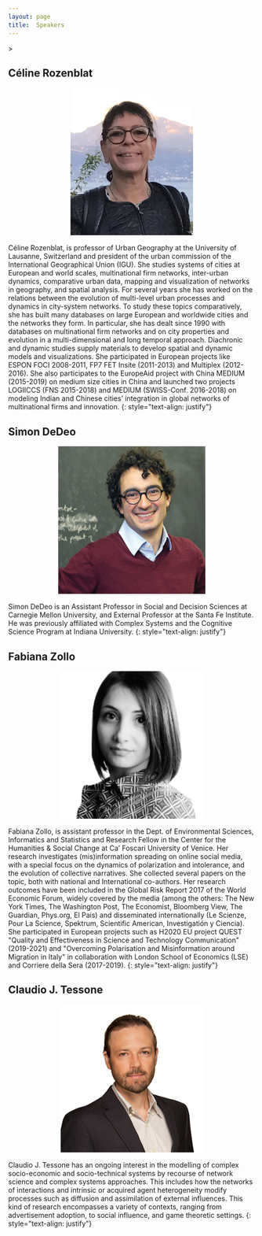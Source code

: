 ```yaml
---
layout: page
title:  Speakers
---
```

<!-- https://mmistakes.github.io/jekyll-theme-basically-basic/markup/markup-image-alignment/ -->>

## Céline Rozenblat

<p style="text-align:center;"><img src="/assets/image/celroz.png" width="250" height="300" alt="Paris" class="center" /></p>

Céline Rozenblat, is professor of Urban Geography at the University of Lausanne, Switzerland and president of the urban commission of the International Geographical Union (IGU). She studies systems of cities at European and world scales, multinational firm networks, inter-urban dynamics, comparative urban data, mapping and visualization of networks in geography, and spatial analysis. For several years she has worked on the relations between the evolution of multi-level urban processes and dynamics in city-system networks. To study these topics comparatively, she has built many databases on large European and worldwide cities and the networks they form. In particular, she has dealt since 1990 with databases on multinational firm networks and on city properties and evolution in a multi-dimensional and long temporal approach. Diachronic and dynamic studies supply materials to develop spatial and dynamic models and visualizations. She participated in European projects like ESPON FOCI 2008-2011, FP7 FET Insite (2011-2013) and Multiplex (2012-2016). She also participates to the EuropeAid project with China MEDIUM (2015-2019) on medium size cities in China and launched two projects LOGIICCS (FNS 2015-2018) and MEDIUM (SWISS-Conf. 2016-2018) on modeling Indian and Chinese cities’ integration in global networks of multinational firms and innovation.
{: style="text-align: justify"}

## Simon DeDeo

<p style="text-align:center;"><img src="/assets/image/simondedeo.jpg" width="300" height="300" alt="Paris" class="center" /></p>

Simon DeDeo is an Assistant Professor in Social and Decision Sciences at Carnegie Mellon University, and External Professor at the Santa Fe Institute. He was previously affiliated with Complex Systems and the Cognitive Science Program at Indiana University.
{: style="text-align: justify"}

## Fabiana Zollo

<p style="text-align:center;"><img src="/assets/image/fabianazollo.jpg" width="300" height="300" alt="Paris" class="center" /></p>

Fabiana Zollo, is assistant professor in the Dept. of Environmental Sciences, Informatics and Statistics and Research Fellow in the Center for the Humanities & Social Change at Ca’ Foscari University of Venice. Her research investigates (mis)information spreading on online social media, with a special focus on the dynamics of polarization and intolerance, and the evolution of collective narratives.
She collected several papers on the topic, both with national and International co-authors. Her research outcomes have been included in the Global Risk Report 2017 of the World Economic Forum, widely covered by the media (among the others: The New York Times, The Washington Post, The Economist, Bloomberg View, The Guardian, Phys.org, El Pais) and disseminated internationally (Le Scienze, Pour La Science, Spektrum, Scientific American, Investigatión y Ciencia). She participated in European projects such as H2020 EU project QUEST "Quality and Effectiveness in Science and Technology Communication" (2019-2021) and "Overcoming Polarisation and Misinformation around Migration in Italy" in collaboration with London School of Economics (LSE) and Corriere della Sera (2017-2019).
{: style="text-align: justify"}

## Claudio J. Tessone

<p style="text-align:center;"><img src="/assets/image/claudiotessone.jpg" width="290" height="300" alt="Paris" class="center" /></p>

Claudio J. Tessone has an ongoing interest in the modelling of complex socio-economic and socio-technical systems by recourse of network science and complex systems approaches. This includes how the networks of interactions and intrinsic or acquired agent heterogeneity modify processes such as diffusion and assimilation of external influences. This kind of research encompasses a variety of contexts, ranging from advertisement adoption, to social influence, and game theoretic settings.
{: style="text-align: justify"}
